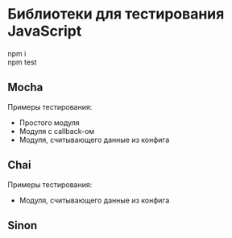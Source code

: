 # Библиотеки для тестирования JavaScript
npm i  
npm test

## Mocha
Примеры тестирования:
- Простого модуля
- Модуля с callback-ом
- Модуля, считывающего данные из конфига

## Chai
Примеры тестирования:
- Модуля, считывающего данные из конфига

## Sinon
